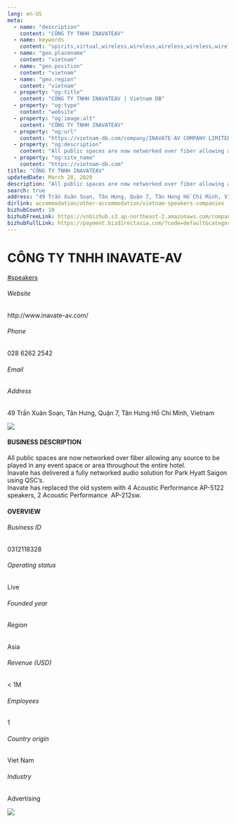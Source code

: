 ```yaml
---
lang: en-US
meta:
  - name: "description"
    content: "CÔNG TY TNHH INAVATEAV"
  - name: keywords
    content: "spirits,virtual,wireless,wireless,wireless,wireless,wireless,wireless,wireless,wireless,wireless,wireless,wireless,wireless,wireless,wireless,wireless,vietnam-speakers-companies"
  - name: "geo.placename"
    content: "vietnam"
  - name: "geo.position"
    content: "vietnam"
  - name: "geo.region"
    content: "vietnam"
  - property: "og:title"
    content: "CÔNG TY TNHH INAVATEAV | Vietnam DB"
  - property: "og:type"
    content: "website"
  - property: "og:image:alt"
    content: "CÔNG TY TNHH INAVATEAV"
  - property: "og:url"
    content: "https://vietnam-db.com/company/INAVATE-AV COMPANY LIMITED-2845959"
  - property: "og:description"
    content: "All public spaces are now networked over fiber allowing any source to be played in any event space or area throughout the entire hotel.<br>Inavate has delivered a fully networked audio solution for Park Hyatt Saigon using QSC’s.<br>Inavate has replaced the old system with 4 Acoustic Performance AP5122 speakers, 2 Acoustic Performance  AP212sw."
  - property: "og:site_name"
    content: "https://vietnam-db.com"
title: "CÔNG TY TNHH INAVATEAV"
updatedDate: March 28, 2020
description: "All public spaces are now networked over fiber allowing any source to be played in any event space or area throughout the entire hotel.<br>Inavate has delivered a fully networked audio solution for Park Hyatt Saigon using QSC’s.<br>Inavate has replaced the old system with 4 Acoustic Performance AP5122 speakers, 2 Acoustic Performance  AP212sw."
search: true
address: "49 Trần Xuân Soạn, Tân Hưng, Quận 7, Tân Hưng Hồ Chí Minh, Vietnam"
dirlink: accommodation/other-accommodation/vietnam-speakers-companies
bizhubCount: 10
bizhubFreeLink: https://vnbizhub.s3.ap-northeast-2.amazonaws.com/companies/vietnam-speakers-companies_preview.xlsx
bizhubFullLink: https://payment.bizdirectasia.com/?code=default&category=bizhub&item=vietnam-speakers-companies&redirect=https://vietnam-db.com
---
```



<div class="bd-item">
    <div class="item-content">
        <div class="detail-title-wrap">
            <h1 class="detail-title">
                CÔNG TY TNHH INAVATE-AV
            </h1>
        </div>
		<div class="detail-tagslist"><a href="/accommodation/other-accommodation/tags/speakers" class="detail-tagitem">#speakers</a></div>
        <h6 class="bd-label">Website</h6>
        <p>http://www.inavate-av.com/</p>
		<h6 class="bd-label">Phone</h6>
        <p>028 6262 2542</p>
        <h6 class="bd-label">Email</h6>
        <p><a class="textColorPrimary" href="#"></a></p>
        <h6 class="bd-label">Address</h6>
        <p>49 Trần Xuân Soạn, Tân Hưng, Quận 7, Tân Hưng Hồ Chí Minh, Vietnam</p>
    </div>
</div>

<div class="banner-wrap text-center"><a href="" class="banner-link"><img src="/assets/vndb.com/BannerAds2.jpg" class="banner-img"></a></div>

<div class="bd-item">
    <div class="item-content">
        <h4 class="textColorPrimary item-title">BUSINESS DESCRIPTION</h4>
        <p>All public spaces are now networked over fiber allowing any source to be played in any event space or area throughout the entire hotel.<br>Inavate has delivered a fully networked audio solution for Park Hyatt Saigon using QSC’s.<br>Inavate has replaced the old system with 4 Acoustic Performance AP-5122 speakers, 2 Acoustic Performance  AP-212sw.</p>
    </div>
</div>

<div class="bd-item">
    <div class="item-content">
        <h4 class="textColorPrimary item-title">OVERVIEW</h4>
        <div class="item-info">
            <h6 class="bd-label">Business ID</h6>
            <p>0312118328</p>
        </div>
        <div class="item-info">
            <h6 class="bd-label">Operating status</h6>
            <p>Live<small class="bd-status_dot live"></small></p>
        </div>
        <div class="item-info">
            <h6 class="bd-label">Founded year</h6>
            <p></p>
        </div>
        <div class="item-info">
            <h6 class="bd-label">Region</h6>
            <p>Asia</p>
        </div>
        <div class="item-info">
            <h6 class="bd-label">Revenue (USD)</h6>
            <p>&lt; 1M</p>
        </div>
        <div class="item-info">
            <h6 class="bd-label">Employees</h6>
            <p>1</p>
        </div>
        <div class="item-info">
            <h6 class="bd-label">Country origin</h6>
            <p>Viet Nam</p>
        </div>
        <div class="item-info">
            <h6 class="bd-label">Industry</h6>
            <p>Advertising</p>
        </div>
    </div>
</div>

<div class="banner-wrap text-center"><a href="" class="banner-link"><img src="/assets/vndb.com/BannerAd_04_728x90.jpg" class="banner-img"></a></div>

<CustomPopup popupTitle="ENTER EMAIL TO DOWNLOAD" popupSubTitle="The companies data will be sent to your inbox. Please enter your email." :free="this.$frontmatter.bizhubFreeLink" :paid="this.$frontmatter.bizhubFullLink" :count="this.$frontmatter.bizhubCount"/>


